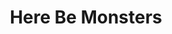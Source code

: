 ---
title:         "Here Be Monsters"
description:   "A podcast about the Unknown."
url-thumbnail: "http://hbmpodcast.com/s/rsslogo.png"
url-rss:       "http://feeds.feedburner.com/herebemonsterspodcast/"
url-web:       "http://hbmpodcast.com/"
url-itunes:    "https://itunes.apple.com/us/podcast/here-be-monsters/id564425626?mt=2&uo=4"
tags:         [fringe, society and culture]
---